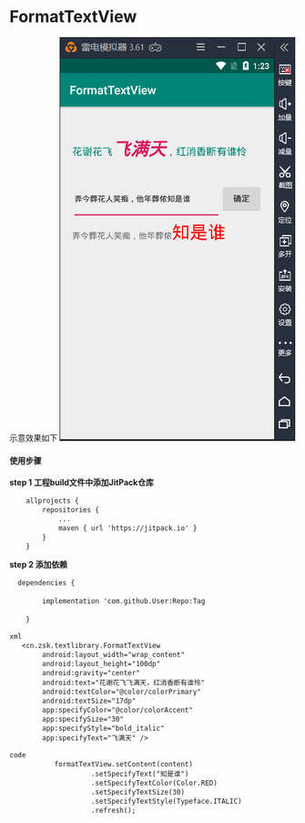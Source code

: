# FormatTextView

示意效果如下
![Image 效果图](https://github.com/ZSK-CRS/FormatTextView/blob/master/docs/images/demo1.png)

#### 使用步骤

**step 1 工程build文件中添加JitPack仓库**

```
	allprojects {
		repositories {
			...
			maven { url 'https://jitpack.io' }
		}
	}
```

**step 2 添加依赖**

```
  dependencies {
  
		implementation 'com.github.User:Repo:Tag
    
	}
```

```
xml
   <cn.zsk.textlibrary.FormatTextView
        android:layout_width="wrap_content"
        android:layout_height="100dp"
        android:gravity="center"
        android:text="花谢花飞飞满天，红消香断有谁怜"
        android:textColor="@color/colorPrimary"
        android:textSize="17dp"
        app:specifyColor="@color/colorAccent"
        app:specifySize="30"
        app:specifyStyle="bold_italic"
        app:specifyText="飞满天" />

```
```
code
           formatTextView.setContent(content)
                    .setSpecifyText("知是谁")
                    .setSpecifyTextColor(Color.RED)
                    .setSpecifyTextSize(30)
                    .setSpecifyTextStyle(Typeface.ITALIC)
                    .refresh();
```

